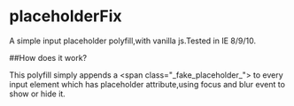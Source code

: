 # placeholderFix

A simple input placeholder polyfill,with vanilla js.Tested in IE 8/9/10.

##How does it work?

This polyfill simply appends a &lt;span class="\_fake_placeholder\_"&gt; to every input element which has placeholder attribute,using focus and blur event to show or hide it.
